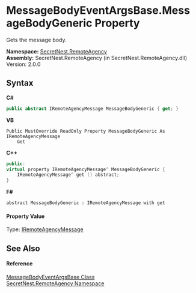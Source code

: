 # MessageBodyEventArgsBase.MessageBodyGeneric Property 
 

Gets the message body.

**Namespace:**&nbsp;<a href="N_SecretNest_RemoteAgency">SecretNest.RemoteAgency</a><br />**Assembly:**&nbsp;SecretNest.RemoteAgency (in SecretNest.RemoteAgency.dll) Version: 2.0.0

## Syntax

**C#**<br />
``` C#
public abstract IRemoteAgencyMessage MessageBodyGeneric { get; }
```

**VB**<br />
``` VB
Public MustOverride ReadOnly Property MessageBodyGeneric As IRemoteAgencyMessage
	Get
```

**C++**<br />
``` C++
public:
virtual property IRemoteAgencyMessage^ MessageBodyGeneric {
	IRemoteAgencyMessage^ get () abstract;
}
```

**F#**<br />
``` F#
abstract MessageBodyGeneric : IRemoteAgencyMessage with get

```


#### Property Value
Type: <a href="T_SecretNest_RemoteAgency_IRemoteAgencyMessage">IRemoteAgencyMessage</a>

## See Also


#### Reference
<a href="T_SecretNest_RemoteAgency_MessageBodyEventArgsBase">MessageBodyEventArgsBase Class</a><br /><a href="N_SecretNest_RemoteAgency">SecretNest.RemoteAgency Namespace</a><br />